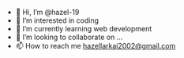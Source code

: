 - 👋 Hi, I’m @hazel-19
- 👀 I’m interested in coding
- 🌱 I’m currently learning web development
- 💞️ I’m looking to collaborate on ...
- 📫 How to reach me hazellarkai2002@gmail.com

<!---
hazel-19/hazel-19 is a ✨ special ✨ repository because its `README.md` (this file) appears on your GitHub profile.
You can click the Preview link to take a look at your changes.
--->
